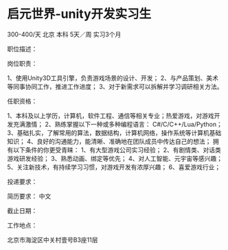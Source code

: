 # 启元世界-unity开发实习生

300-400/天 北京 本科 5天／周 实习3个月

职位描述：

岗位职责： 

1、使用Unity3D工具引擎，负责游戏场景的设计、开发； 2、与产品策划、美术等同事协同工作，推进工作进度； 3、对于新需求可以拆解并学习调研相关方法。

任职资格： 

1、本科及以上学历，计算机，软件工程、通信等相关专业；热爱游戏，对游戏开发充满激情； 2、熟练掌握以下一种或多种编程语言： C#/C/C++/Lua/Python； 3、基础扎实，了解常用的算法，数据结构，计算机网络，操作系统等计算机基础知识； 4、良好的沟通能力，能清晰、准确地在团队成员中传达自己的想法； 拥有以下条件的你更受青睐： 1、有大型游戏公司实习经验； 2、有剧情类、对话类游戏研发经验； 3、熟悉动画、绑定等优先； 4、对人工智能、元宇宙等感兴趣； 5、关注新技术，有持续学习习惯，对游戏开发有浓厚兴趣； 6、喜爱游戏行业；

投递要求：

简历要求： 中文

截止日期：

工作地点：

北京市海淀区中关村壹号B3座11层